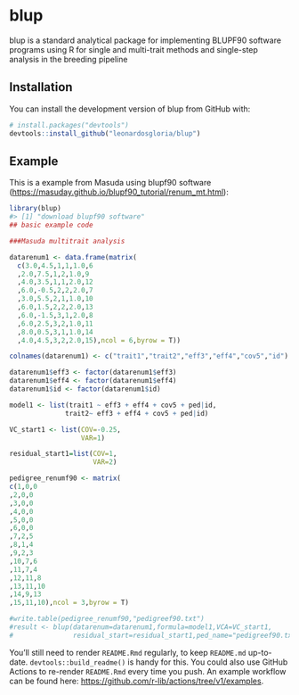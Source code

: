 
<!-- README.md is generated from README.Rmd. Please edit that file -->

# blup

<!-- badges: start -->
<!-- badges: end -->

blup is a standard analytical package for implementing BLUPF90 software
programs using R for single and multi-trait methods and single-step
analysis in the breeding pipeline

## Installation

You can install the development version of blup from GitHub with:

``` r
# install.packages("devtools")
devtools::install_github("leonardosgloria/blup")
```

## Example

This is a example from Masuda using blupf90 software (https://masuday.github.io/blupf90_tutorial/renum_mt.html):

``` r
library(blup)
#> [1] "download blupf90 software"
## basic example code
```

``` r
###Masuda multitrait analysis

datarenum1 <- data.frame(matrix(
  c(3.0,4.5,1,1,1.0,6
  ,2.0,7.5,1,2,1.0,9
  ,4.0,3.5,1,1,2.0,12
  ,6.0,-0.5,2,2,2.0,7
  ,3.0,5.5,2,1,1.0,10
  ,6.0,1.5,2,2,2.0,13
  ,6.0,-1.5,3,1,2.0,8
  ,6.0,2.5,3,2,1.0,11
  ,8.0,0.5,3,1,1.0,14
  ,4.0,4.5,3,2,2.0,15),ncol = 6,byrow = T))

colnames(datarenum1) <- c("trait1","trait2","eff3","eff4","cov5","id")

datarenum1$eff3 <- factor(datarenum1$eff3)
datarenum1$eff4 <- factor(datarenum1$eff4)
datarenum1$id <- factor(datarenum1$id)

model1 <- list(trait1 ~ eff3 + eff4 + cov5 + ped|id,
              trait2~ eff3 + eff4 + cov5 + ped|id)

VC_start1 <- list(COV=-0.25,
                  VAR=1)

residual_start1=list(COV=1,
                     VAR=2)

pedigree_renumf90 <- matrix(
c(1,0,0
,2,0,0
,3,0,0
,4,0,0
,5,0,0
,6,0,0
,7,2,5
,8,1,4
,9,2,3
,10,7,6
,11,7,4
,12,11,8
,13,11,10
,14,9,13
,15,11,10),ncol = 3,byrow = T)

#write.table(pedigree_renumf90,"pedigreef90.txt")
#result <- blup(datarenum=datarenum1,formula=model1,VCA=VC_start1,
#               residual_start=residual_start1,ped_name="pedigreef90.txt",keep_files = F)
```

You’ll still need to render `README.Rmd` regularly, to keep `README.md`
up-to-date. `devtools::build_readme()` is handy for this. You could also
use GitHub Actions to re-render `README.Rmd` every time you push. An
example workflow can be found here:
<https://github.com/r-lib/actions/tree/v1/examples>.
